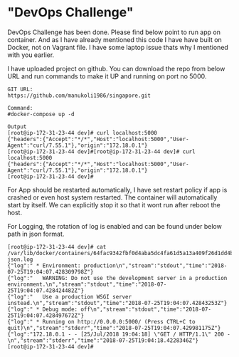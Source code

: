 # "DevOps Challenge"
DevOps Challenge has been done. Please find below point to run app on container. And as I have already mentioned this code I have have built on Docker, not on Vagrant file. I have some laptop issue thats why I mentioned with you earlier. 

I have uploaded project on github. You can download the repo from below URL and run commands to make it UP and running on port no 5000. 

```
GIT URL: 
https://github.com/manukoli1986/singapore.git
```
```
Command:
#docker-compose up -d
```

```
Output
[root@ip-172-31-23-44 dev]# curl localhost:5000
{"headers":{"Accept":"*/*","Host":"localhost:5000","User-Agent":"curl/7.55.1"},"origin":"172.18.0.1"}
[root@ip-172-31-23-44 dev]#[root@ip-172-31-23-44 dev]# curl localhost:5000
{"headers":{"Accept":"*/*","Host":"localhost:5000","User-Agent":"curl/7.55.1"},"origin":"172.18.0.1"}
[root@ip-172-31-23-44 dev]#
```


For App should be restarted automatically, I have set restart policy if app is crashed or even host system restarted. The container will automatically start by itself. We can explicitly stop it so that it wont run after reboot the host. 


For Logging, the rotation of log is enabled and can be found under below path in json format.
```
[root@ip-172-31-23-44 dev]# cat /var/lib/docker/containers/64fac9342fbf0d4aba5dc4fa61d5a13a409f26d1dd4b6ffd0c67152d4c077ab0/64fac9342fbf0d4aba5dc4fa61d5a13a409f26d1dd4b6ffd0c67152d4c077ab0-json.log
{"log":" * Environment: production\n","stream":"stdout","time":"2018-07-25T19:04:07.428309798Z"}
{"log":"   WARNING: Do not use the development server in a production environment.\n","stream":"stdout","time":"2018-07-25T19:04:07.428424482Z"}
{"log":"   Use a production WSGI server instead.\n","stream":"stdout","time":"2018-07-25T19:04:07.42843253Z"}
{"log":" * Debug mode: off\n","stream":"stdout","time":"2018-07-25T19:04:07.428497672Z"}
{"log":" * Running on http://0.0.0.0:5000/ (Press CTRL+C to quit)\n","stream":"stderr","time":"2018-07-25T19:04:07.429981175Z"}
{"log":"172.18.0.1 - - [25/Jul/2018 19:04:18] \"GET / HTTP/1.1\" 200 -\n","stream":"stderr","time":"2018-07-25T19:04:18.4228346Z"}
[root@ip-172-31-23-44 dev]#
```
